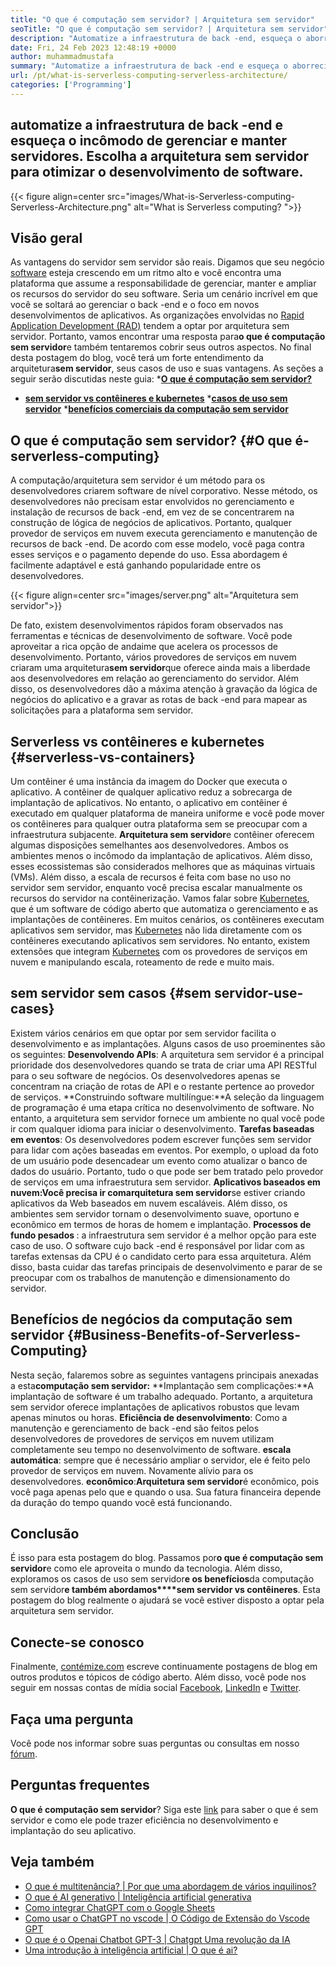 ```yaml
---
title: "O que é computação sem servidor? | Arquitetura sem servidor" 
seoTitle: "O que é computação sem servidor? | Arquitetura sem servidor" 
description: "Automatize a infraestrutura de back -end, esqueça o aborrecimento de gerenciar e manter servidores. Escolha a arquitetura sem servidor para otimizar o desenvolvimento de software." 
date: Fri, 24 Feb 2023 12:48:19 +0000
author: muhammadmustafa
summary: "Automatize a infraestrutura de back -end e esqueça o aborrecimento de gerenciar & amp; Manutenção de servidores. Escolha a arquitetura sem servidor para otimizar o desenvolvimento de software." 
url: /pt/what-is-serverless-computing-serverless-architecture/
categories: ['Programming']
---
```


## automatize a infraestrutura de back -end e esqueça o incômodo de gerenciar e manter servidores. Escolha a arquitetura sem servidor para otimizar o desenvolvimento de software.

{{< figure align=center src="images/What-is-Serverless-computing-Serverless-Architecture.png" alt="What is Serverless computing? ">}}


## Visão geral
As vantagens do servidor sem servidor são reais. Digamos que seu negócio [software][1] esteja crescendo em um ritmo alto e você encontra uma plataforma que assume a responsabilidade de gerenciar, manter e ampliar os recursos do servidor do seu software. Seria um cenário incrível em que você se soltará ao gerenciar o back -end e o foco em novos desenvolvimentos de aplicativos. As organizações envolvidas no [Rapid Application Development (RAD)][2] tendem a optar por arquitetura sem servidor. Portanto, vamos encontrar uma resposta para**o que é computação sem servidor**e também tentaremos cobrir seus outros aspectos. No final desta postagem do blog, você terá um forte entendimento da arquitetura**sem servidor**, seus casos de uso e suas vantagens.
As seções a seguir serão discutidas neste guia:
***[O que é computação sem servidor?][3]**
* [**sem servidor vs contêineres e kubernetes**][4]
***[casos de uso sem servidor][5]**
***[benefícios comerciais da computação sem servidor][6]**

## O que é computação sem servidor? {#O que é-serverless-computing}
A computação/arquitetura sem servidor é um método para os desenvolvedores criarem software de nível corporativo. Nesse método, os desenvolvedores não precisam estar envolvidos no gerenciamento e instalação de recursos de back -end, em vez de se concentrarem na construção de lógica de negócios de aplicativos. Portanto, qualquer provedor de serviços em nuvem executa gerenciamento e manutenção de recursos de back -end. De acordo com esse modelo, você paga contra esses serviços e o pagamento depende do uso. Essa abordagem é facilmente adaptável e está ganhando popularidade entre os desenvolvedores.

{{< figure align=center src="images/server.png" alt="Arquitetura sem servidor">}}

De fato, existem desenvolvimentos rápidos foram observados nas ferramentas e técnicas de desenvolvimento de software. Você pode aproveitar a rica opção de andaime que acelera os processos de desenvolvimento. Portanto, vários provedores de serviços em nuvem criaram uma arquitetura**sem servidor**que oferece ainda mais a liberdade aos desenvolvedores em relação ao gerenciamento do servidor. Além disso, os desenvolvedores dão a máxima atenção à gravação da lógica de negócios do aplicativo e a gravar as rotas de back -end para mapear as solicitações para a plataforma sem servidor.

## Serverless vs contêineres e kubernetes {#serverless-vs-containers}
Um contêiner é uma instância da imagem do Docker que executa o aplicativo. A contêiner de qualquer aplicativo reduz a sobrecarga de implantação de aplicativos. No entanto, o aplicativo em contêiner é executado em qualquer plataforma de maneira uniforme e você pode mover os contêineres para qualquer outra plataforma sem se preocupar com a infraestrutura subjacente.
**Arquitetura sem servidor**e contêiner oferecem algumas disposições semelhantes aos desenvolvedores. Ambos os ambientes menos o incômodo da implantação de aplicativos. Além disso, esses ecossistemas são considerados melhores que as máquinas virtuais (VMs). Além disso, a escala de recursos é feita com base no uso no servidor sem servidor, enquanto você precisa escalar manualmente os recursos do servidor na contêinerização.
Vamos falar sobre [Kubernetes][7], que é um software de código aberto que automatiza o gerenciamento e as implantações de contêineres. Em muitos cenários, os contêineres executam aplicativos sem servidor, mas [Kubernetes][7] não lida diretamente com os contêineres executando aplicativos sem servidores. No entanto, existem extensões que integram [Kubernetes][7] com os provedores de serviços em nuvem e manipulando escala, roteamento de rede e muito mais.

## sem servidor sem casos {#sem servidor-use-cases}
Existem vários cenários em que optar por sem servidor facilita o desenvolvimento e as implantações. Alguns casos de uso proeminentes são os seguintes:
**Desenvolvendo APIs**: A arquitetura sem servidor é a principal prioridade dos desenvolvedores quando se trata de criar uma API RESTful para o seu software de negócios. Os desenvolvedores apenas se concentram na criação de rotas de API e o restante pertence ao provedor de serviços.
**Construindo software multilíngue:**A seleção da linguagem de programação é uma etapa crítica no desenvolvimento de software. No entanto, a arquitetura sem servidor fornece um ambiente no qual você pode ir com qualquer idioma para iniciar o desenvolvimento.
**Tarefas baseadas em eventos**: Os desenvolvedores podem escrever funções sem servidor para lidar com ações baseadas em eventos. Por exemplo, o upload da foto de um usuário pode desencadear um evento como atualizar o banco de dados do usuário. Portanto, tudo o que pode ser bem tratado pelo provedor de serviços em uma infraestrutura sem servidor.
**Aplicativos baseados em nuvem:**Você precisa ir com**arquitetura sem servidor**se estiver criando aplicativos da Web baseados em nuvem escaláveis. Além disso, os ambientes sem servidor tornam o desenvolvimento suave, oportuno e econômico em termos de horas de homem e implantação.
**Processos de fundo pesados ​​**: a infraestrutura sem servidor é a melhor opção para este caso de uso. O software cujo back -end é responsável por lidar com as tarefas extensas da CPU é o candidato certo para essa arquitetura. Além disso, basta cuidar das tarefas principais de desenvolvimento e parar de se preocupar com os trabalhos de manutenção e dimensionamento do servidor.

## Benefícios de negócios da computação sem servidor {#Business-Benefits-of-Serverless-Computing}
Nesta seção, falaremos sobre as seguintes vantagens principais anexadas a esta**computação sem servidor:**
**Implantação sem complicações:**A implantação de software é um trabalho adequado. Portanto, a arquitetura sem servidor oferece implantações de aplicativos robustos que levam apenas minutos ou horas.
**Eficiência de desenvolvimento**: Como a manutenção e gerenciamento de back -end são feitos pelos desenvolvedores de provedores de serviços em nuvem utilizam completamente seu tempo no desenvolvimento de software.
**escala automática**: sempre que é necessário ampliar o servidor, ele é feito pelo provedor de serviços em nuvem. Novamente alívio para os desenvolvedores.
**econômico**:**Arquitetura sem servidor**é econômico, pois você paga apenas pelo que e quando o usa. Sua fatura financeira depende da duração do tempo quando você está funcionando.

## Conclusão
É isso para esta postagem do blog. Passamos por**o que é computação sem servidor**e como ele aproveita o mundo da tecnologia. Além disso, exploramos os casos de uso sem servidor**e os benefícios**da computação sem servidor**e também abordamos****sem servidor vs contêineres**. Esta postagem do blog realmente o ajudará se você estiver disposto a optar pela arquitetura sem servidor.

## Conecte-se conosco
Finalmente, [contémize.com][8] escreve continuamente postagens de blog em outros produtos e tópicos de código aberto. Além disso, você pode nos seguir em nossas contas de mídia social [Facebook][9], [LinkedIn][10] e [Twitter][11].

## Faça uma pergunta
Você pode nos informar sobre suas perguntas ou consultas em nosso [fórum][12].

## Perguntas frequentes
**O que é computação sem servidor**?
Siga este [link][3] para saber o que é sem servidor e como ele pode trazer eficiência no desenvolvimento e implantação do seu aplicativo.

## Veja também
  * [O que é multitenância? | Por que uma abordagem de vários inquilinos?][13]
  * [O que é AI generativo | Inteligência artificial generativa][14]
  * [Como integrar ChatGPT com o Google Sheets][15]
  * [Como usar o ChatGPT no vscode | O Código de Extensão do Vscode GPT][16]
  * [O que é o Openai Chatbot GPT-3 | Chatgpt Uma revolução da IA][17]
  * [Uma introdução à inteligência artificial | O que é ai?][18]

  
[1]: https://products.containerize.com/
[2]: https://products.containerize.com/rad/
[3]: #What-is-serverless-computing
[4]: #Serverless-vs-Containers
[5]: #Serverless-use-cases
[6]: #Business-benefits-of-Serverless-Computing
[7]: https://products.containerize.com/devops/kubernetes/
[8]: https://www.containerize.com/
[9]: https://web.facebook.com/containerize
[10]: https://www.linkedin.com/company/containerize/
[11]: https://twitter.com/containerize_co
[12]: https://forum.containerize.com/
[13]: https://blog.containerize.com/programming/what-is-multitenancy-why-a-multi-tenant-approach-2/
[14]: https://blog.containerize.com/artificial-intelligence/what-is-generative-ai-generative-artificial-intelligence/
[15]: https://blog.containerize.com/artificial-intelligence/integrate-chatgpt-with-google-sheets/
[16]: https://blog.containerize.com/artificial-intelligence/how-to-use-chatgpt-in-vscode-the-vscode-extension-codegpt/
[17]: https://blog.containerize.com/artificial-intelligence/what-is-openai-chatbot-gpt-3-chatgpt-an-ai-revolution/
[18]: https://blog.containerize.com/artificial-intelligence/an-introduction-to-artificial-intelligence-what-is-ai/
